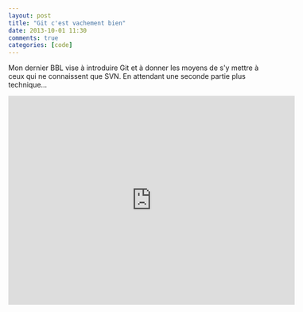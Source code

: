 ```yaml
---
layout: post
title: "Git c'est vachement bien"
date: 2013-10-01 11:30
comments: true
categories: [code]
---
```

Mon dernier BBL vise à introduire Git et à donner les moyens de s'y mettre à ceux qui ne connaissent que SVN.
En attendant une seconde partie plus technique...
<!--more-->
<iframe src="http://slid.es/zenigata/git/embed?style=light" width="576" height="420" scrolling="no" frameborder="0" webkitallowfullscreen mozallowfullscreen allowfullscreen></iframe>